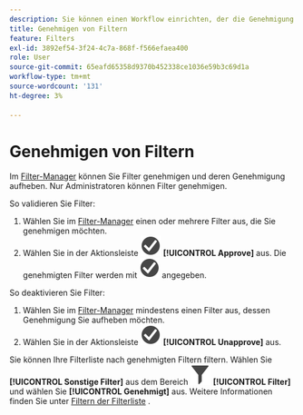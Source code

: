 ```yaml
---
description: Sie können einen Workflow einrichten, der die Genehmigung von Filtern für verschiedene Anwendungsebenen, für bestimmte Abteilungen oder Gruppen umfasst und mit Berichtserstellungsrichtlinien übereinstimmt.
title: Genehmigen von Filtern
feature: Filters
exl-id: 3892ef54-3f24-4c7a-868f-f566efaea400
role: User
source-git-commit: 65eafd65358d9370b452338ce1036e59b3c69d1a
workflow-type: tm+mt
source-wordcount: '131'
ht-degree: 3%

---
```


# Genehmigen von Filtern

Im [Filter-Manager](manage-filters.md) können Sie Filter genehmigen und deren Genehmigung aufheben. Nur Administratoren können Filter genehmigen.

So validieren Sie Filter:

1. Wählen Sie im [Filter-Manager](manage-filters.md) einen oder mehrere Filter aus, die Sie genehmigen möchten.
1. Wählen Sie in der Aktionsleiste ![CheckmarkCircle](/help/assets/icons/CheckmarkCircle.svg) **[!UICONTROL Approve]** aus. Die genehmigten Filter werden mit ![CheckmarkCircle](/help/assets/icons/CheckmarkCircle.svg) angegeben.

So deaktivieren Sie Filter:

1. Wählen Sie im [Filter-Manager](manage-filters.md) mindestens einen Filter aus, dessen Genehmigung Sie aufheben möchten.
1. Wählen Sie in der Aktionsleiste ![CheckmarkCircle](/help/assets/icons/CheckmarkCircle.svg) **[!UICONTROL Unapprove]** aus.


Sie können Ihre Filterliste nach genehmigten Filtern filtern. Wählen Sie **[!UICONTROL Sonstige Filter]** aus dem Bereich ![Filter](/help/assets/icons/Filter.svg) **[!UICONTROL Filter]** und wählen Sie **[!UICONTROL Genehmigt]** aus. Weitere Informationen finden Sie unter [Filtern der Filterliste](/help/components/filters/filters-filter.md) .
